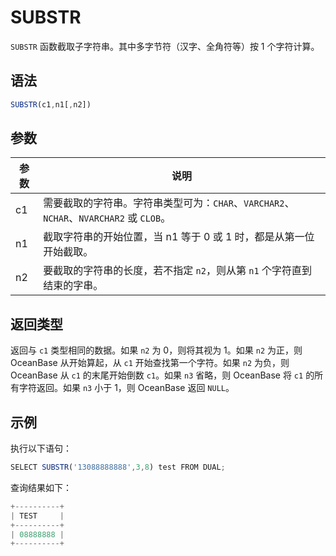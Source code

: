SUBSTR 
===========================



`SUBSTR` 函数截取子字符串。其中多字节符（汉字、全角符等）按 1 个字符计算。

语法 
--------------

```javascript
SUBSTR(c1,n1[,n2])
```



参数 
--------------



| 参数 |                                说明                                |
|----|------------------------------------------------------------------|
| c1 | 需要截取的字符串。字符串类型可为：`CHAR`、`VARCHAR2`、`NCHAR`、`NVARCHAR2` 或 `CLOB`。 |
| n1 | 截取字符串的开始位置，当 n1 等于 0 或 1 时，都是从第一位开始截取。                           |
| n2 | 要截取的字符串的长度，若不指定 `n2`，则从第 `n1` 个字符直到结束的字串。                        |



返回类型 
----------------

返回与 `c1` 类型相同的数据。如果 `n2` 为 0，则将其视为 1。如果 `n2` 为正，则 OceanBase 从开始算起，从 `c1` 开始查找第一个字符。如果 `n2` 为负，则 OceanBase 从 `c1` 的末尾开始倒数 `c1`。如果 `n3` 省略，则 OceanBase 将 `c1` 的所有字符返回。如果 `n3` 小于 1，则 OceanBase 返回 `NULL`。

示例 
--------------

执行以下语句：

```javascript
SELECT SUBSTR('13088888888',3,8) test FROM DUAL;
```



查询结果如下：

```javascript
+----------+
| TEST     |
+----------+
| 08888888 |
+----------+
```


